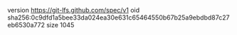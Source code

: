 version https://git-lfs.github.com/spec/v1
oid sha256:0c9dfd1a5bee33da024ea30e631c65464550b67b25a9ebdbd87c27eb6530a772
size 1045
